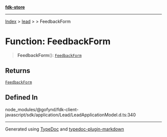 [**fdk-store**](../../../README.md)
***

[Index](../../../API.md) > [lead](../../README.md) > [<internal>](../README.md) > FeedbackForm

# Function: FeedbackForm

> **FeedbackForm**(): [`FeedbackForm`](../type-aliases/type-alias.FeedbackForm.md)

## Returns

[`FeedbackForm`](../type-aliases/type-alias.FeedbackForm.md)

## Defined In

node\_modules/@gofynd/fdk-client-javascript/sdk/application/Lead/LeadApplicationModel.d.ts:340

***
Generated using [TypeDoc](https://typedoc.org/) and [typedoc-plugin-markdown](https://www.npmjs.com/package/typedoc-plugin-markdown)
